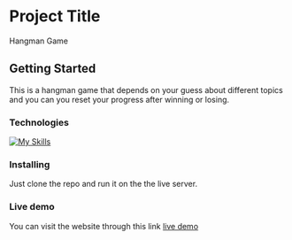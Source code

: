 # Project Title

Hangman Game

## Getting Started

This is a hangman game that depends on your guess about different topics and you can you reset your progress after winning or losing.

### Technologies

[![My Skills](https://skillicons.dev/icons?i=html,css,ts,js,tailwind)](https://skillicons.dev)

### Installing

Just clone the repo and run it on the the live server.

### Live demo

You can visit the website through this link [live demo](https://hang-man-game-typescript-f9szryuv1-ahmedachraf1.vercel.app/)
